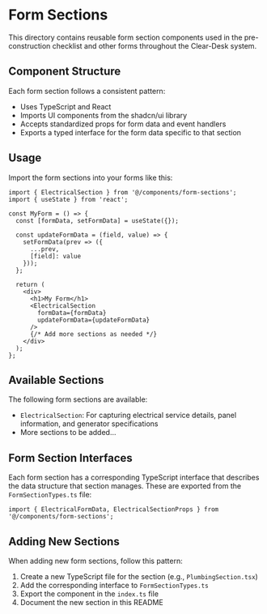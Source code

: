 # Form Sections

This directory contains reusable form section components used in the pre-construction checklist and other forms throughout the Clear-Desk system.

## Component Structure

Each form section follows a consistent pattern:

- Uses TypeScript and React
- Imports UI components from the shadcn/ui library
- Accepts standardized props for form data and event handlers
- Exports a typed interface for the form data specific to that section

## Usage

Import the form sections into your forms like this:

```tsx
import { ElectricalSection } from '@/components/form-sections';
import { useState } from 'react';

const MyForm = () => {
  const [formData, setFormData] = useState({});
  
  const updateFormData = (field, value) => {
    setFormData(prev => ({
      ...prev,
      [field]: value
    }));
  };
  
  return (
    <div>
      <h1>My Form</h1>
      <ElectricalSection 
        formData={formData} 
        updateFormData={updateFormData} 
      />
      {/* Add more sections as needed */}
    </div>
  );
};
```

## Available Sections

The following form sections are available:

- `ElectricalSection`: For capturing electrical service details, panel information, and generator specifications
- More sections to be added...

## Form Section Interfaces

Each form section has a corresponding TypeScript interface that describes the data structure that section manages. These are exported from the `FormSectionTypes.ts` file:

```tsx
import { ElectricalFormData, ElectricalSectionProps } from '@/components/form-sections';
```

## Adding New Sections

When adding new form sections, follow this pattern:

1. Create a new TypeScript file for the section (e.g., `PlumbingSection.tsx`)
2. Add the corresponding interface to `FormSectionTypes.ts`
3. Export the component in the `index.ts` file
4. Document the new section in this README
